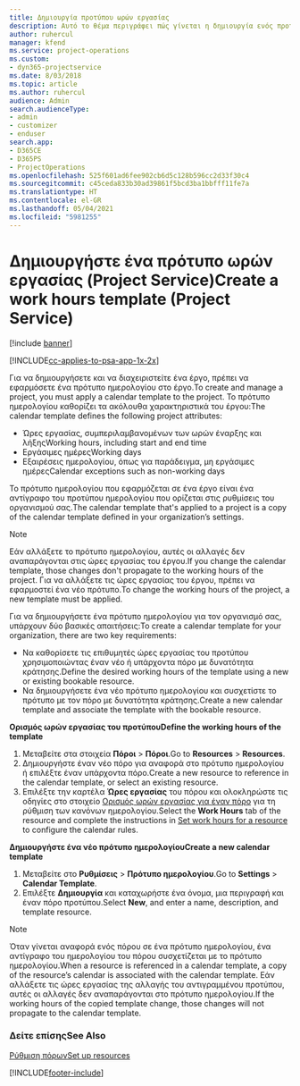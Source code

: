 ```yaml
---
title: Δημιουργία προτύπου ωρών εργασίας
description: Αυτό το θέμα περιγράφει πώς γίνεται η δημιουργία ενός προτύπου ωρών εργασίας στο Project Service.
author: ruhercul
manager: kfend
ms.service: project-operations
ms.custom:
- dyn365-projectservice
ms.date: 8/03/2018
ms.topic: article
ms.author: ruhercul
audience: Admin
search.audienceType:
- admin
- customizer
- enduser
search.app:
- D365CE
- D365PS
- ProjectOperations
ms.openlocfilehash: 525f601ad6fee902cb6d5c128b596cc2d33f30c4
ms.sourcegitcommit: c45ceda833b30ad39861f5bcd3ba1bbfff11fe7a
ms.translationtype: HT
ms.contentlocale: el-GR
ms.lasthandoff: 05/04/2021
ms.locfileid: "5981255"
---
```

# <a name="create-a-work-hours-template-project-service"></a><span data-ttu-id="a4595-103">Δημιουργήστε ένα πρότυπο ωρών εργασίας (Project Service)</span><span class="sxs-lookup"><span data-stu-id="a4595-103">Create a work hours template (Project Service)</span></span>

[!include [banner](../includes/psa-now-project-operations.md)]

[!INCLUDE[cc-applies-to-psa-app-1x-2x](../includes/cc-applies-to-psa-app-3x.md)]

<span data-ttu-id="a4595-104">Για να δημιουργήσετε και να διαχειριστείτε ένα έργο, πρέπει να εφαρμόσετε ένα πρότυπο ημερολογίου στο έργο.</span><span class="sxs-lookup"><span data-stu-id="a4595-104">To create and manage a project, you must apply a calendar template to the project.</span></span> <span data-ttu-id="a4595-105">Το πρότυπο ημερολογίου καθορίζει τα ακόλουθα χαρακτηριστικά του έργου:</span><span class="sxs-lookup"><span data-stu-id="a4595-105">The calendar template defines the following project attributes:</span></span>

- <span data-ttu-id="a4595-106">Ώρες εργασίας, συμπεριλαμβανομένων των ωρών έναρξης και λήξης</span><span class="sxs-lookup"><span data-stu-id="a4595-106">Working hours, including start and end time</span></span>
- <span data-ttu-id="a4595-107">Εργάσιμες ημέρες</span><span class="sxs-lookup"><span data-stu-id="a4595-107">Working days</span></span>
- <span data-ttu-id="a4595-108">Εξαιρέσεις ημερολογίου, όπως για παράδειγμα, μη εργάσιμες ημέρες</span><span class="sxs-lookup"><span data-stu-id="a4595-108">Calendar exceptions such as non-working days</span></span>

<span data-ttu-id="a4595-109">Το πρότυπο ημερολογίου που εφαρμόζεται σε ένα έργο είναι ένα αντίγραφο του προτύπου ημερολογίου που ορίζεται στις ρυθμίσεις του οργανισμού σας.</span><span class="sxs-lookup"><span data-stu-id="a4595-109">The calendar template that's applied to a project is a copy of the calendar template defined in your organization’s settings.</span></span>

> [!NOTE]
> <span data-ttu-id="a4595-110">Εάν αλλάξετε το πρότυπο ημερολογίου, αυτές οι αλλαγές δεν αναπαράγονται στις ώρες εργασίας του έργου.</span><span class="sxs-lookup"><span data-stu-id="a4595-110">If you change the calendar template, those changes don't propagate to the working hours of the project.</span></span> <span data-ttu-id="a4595-111">Για να αλλάξετε τις ώρες εργασίας του έργου, πρέπει να εφαρμοστεί ένα νέο πρότυπο.</span><span class="sxs-lookup"><span data-stu-id="a4595-111">To change the working hours of the project, a new template must be applied.</span></span>

<span data-ttu-id="a4595-112">Για να δημιουργήσετε ένα πρότυπο ημερολογίου για τον οργανισμό σας, υπάρχουν δύο βασικές απαιτήσεις:</span><span class="sxs-lookup"><span data-stu-id="a4595-112">To create a calendar template for your organization, there are two key requirements:</span></span>

- <span data-ttu-id="a4595-113">Να καθορίσετε τις επιθυμητές ώρες εργασίας του προτύπου χρησιμοποιώντας έναν νέο ή υπάρχοντα πόρο με δυνατότητα κράτησης.</span><span class="sxs-lookup"><span data-stu-id="a4595-113">Define the desired working hours of the template using a new or existing bookable resource.</span></span>
- <span data-ttu-id="a4595-114">Να δημιουργήσετε ένα νέο πρότυπο ημερολογίου και συσχετίστε το πρότυπο με τον πόρο με δυνατότητα κράτησης.</span><span class="sxs-lookup"><span data-stu-id="a4595-114">Create a new calendar template and associate the template with the bookable resource.</span></span>

<span data-ttu-id="a4595-115">**Ορισμός ωρών εργασίας του προτύπου**</span><span class="sxs-lookup"><span data-stu-id="a4595-115">**Define the working hours of the template**</span></span>

1. <span data-ttu-id="a4595-116">Μεταβείτε στα στοιχεία **Πόροι** \> **Πόροι**.</span><span class="sxs-lookup"><span data-stu-id="a4595-116">Go to **Resources** \> **Resources**.</span></span>
2. <span data-ttu-id="a4595-117">Δημιουργήστε έναν νέο πόρο για αναφορά στο πρότυπο ημερολογίου ή επιλέξτε έναν υπάρχοντα πόρο.</span><span class="sxs-lookup"><span data-stu-id="a4595-117">Create a new resource to reference in the calendar template, or select an existing resource.</span></span>
3. <span data-ttu-id="a4595-118">Επιλέξτε την καρτέλα **Ώρες εργασίας** του πόρου και ολοκληρώστε τις οδηγίες στο στοιχείο [Ορισμός ωρών εργασίας για έναν πόρο](https://docs.microsoft.com/dynamics365/field-service/set-work-hours-resource) για τη ρύθμιση των κανόνων ημερολογίου.</span><span class="sxs-lookup"><span data-stu-id="a4595-118">Select the **Work Hours** tab of the resource and complete the instructions in [Set work hours for a resource](https://docs.microsoft.com/dynamics365/field-service/set-work-hours-resource) to configure the calendar rules.</span></span>

<span data-ttu-id="a4595-119">**Δημιουργήστε ένα νέο πρότυπο ημερολογίου**</span><span class="sxs-lookup"><span data-stu-id="a4595-119">**Create a new calendar template**</span></span>

1. <span data-ttu-id="a4595-120">Μεταβείτε στο **Ρυθμίσεις** \> **Πρότυπο ημερολογίου**.</span><span class="sxs-lookup"><span data-stu-id="a4595-120">Go to **Settings** \> **Calendar Template**.</span></span>
2. <span data-ttu-id="a4595-121">Επιλέξτε **Δημιουργία** και καταχωρήστε ένα όνομα, μια περιγραφή και έναν πόρο προτύπου.</span><span class="sxs-lookup"><span data-stu-id="a4595-121">Select **New**, and enter a name, description, and template resource.</span></span>


> [!NOTE]
> <span data-ttu-id="a4595-122">Όταν γίνεται αναφορά ενός πόρου σε ένα πρότυπο ημερολογίου, ένα αντίγραφο του ημερολογίου του πόρου συσχετίζεται με το πρότυπο ημερολογίου.</span><span class="sxs-lookup"><span data-stu-id="a4595-122">When a resource is referenced in a calendar template, a copy of the resource’s calendar is associated with the calendar template.</span></span> <span data-ttu-id="a4595-123">Εάν αλλάξετε τις ώρες εργασίας της αλλαγής του αντιγραμμένου προτύπου, αυτές οι αλλαγές δεν αναπαράγονται στο πρότυπο ημερολογίου.</span><span class="sxs-lookup"><span data-stu-id="a4595-123">If the working hours of the copied template change, those changes will not propagate to the calendar template.</span></span>


### <a name="see-also"></a><span data-ttu-id="a4595-124">Δείτε επίσης</span><span class="sxs-lookup"><span data-stu-id="a4595-124">See Also</span></span>  
 [<span data-ttu-id="a4595-125">Ρύθμιση πόρων</span><span class="sxs-lookup"><span data-stu-id="a4595-125">Set up resources</span></span>](../psa/set-up-resources.md)


[!INCLUDE[footer-include](../includes/footer-banner.md)]
